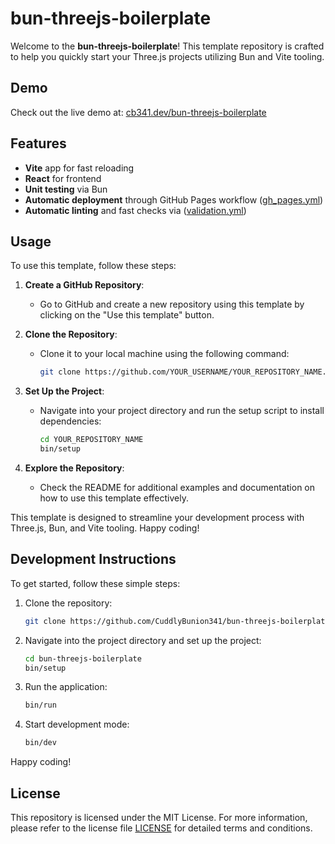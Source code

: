 # bun-threejs-boilerplate

Welcome to the **bun-threejs-boilerplate**! This template repository is crafted to help you quickly start your Three.js projects utilizing Bun and Vite tooling.

## Demo
Check out the live demo at: [cb341.dev/bun-threejs-boilerplate](https:///cb341.dev/bun-threejs-boilerplate)


## Features
- **Vite** app for fast reloading
- **React** for frontend
- **Unit testing** via Bun
- **Automatic deployment** through GitHub Pages workflow ([gh_pages.yml](./github/workflows/gh_pages.yml))
- **Automatic linting** and fast checks via ([validation.yml](./github/workflows/validation.yml))

## Usage

To use this template, follow these steps:

1. **Create a GitHub Repository**: 
   - Go to GitHub and create a new repository using this template by clicking on the "Use this template" button.

2. **Clone the Repository**: 
   - Clone it to your local machine using the following command:
     ```bash
     git clone https://github.com/YOUR_USERNAME/YOUR_REPOSITORY_NAME.git
     ```

3. **Set Up the Project**: 
   - Navigate into your project directory and run the setup script to install dependencies:
     ```bash
     cd YOUR_REPOSITORY_NAME
     bin/setup
     ```

4. **Explore the Repository**: 
   - Check the README for additional examples and documentation on how to use this template effectively.

This template is designed to streamline your development process with Three.js, Bun, and Vite tooling. Happy coding!

## Development Instructions

To get started, follow these simple steps:

1. Clone the repository:
   ```bash
   git clone https://github.com/CuddlyBunion341/bun-threejs-boilerplate.git
   ```

2. Navigate into the project directory and set up the project:
   ```bash
   cd bun-threejs-boilerplate
   bin/setup
   ```

3. Run the application:
   ```bash
   bin/run
   ```

4. Start development mode:
   ```bash
   bin/dev
   ```

Happy coding!

## License

This repository is licensed under the MIT License. For more information, please refer to the license file [LICENSE](./LICENSE) for detailed terms and conditions.